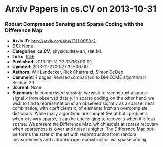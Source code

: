 # Arxiv Papers in cs.CV on 2013-10-31
### Robust Compressed Sensing and Sparse Coding with the Difference Map
- **Arxiv ID**: http://arxiv.org/abs/1311.0053v2
- **DOI**: None
- **Categories**: **cs.CV**, physics.data-an, stat.ML
- **Links**: [PDF](http://arxiv.org/pdf/1311.0053v2)
- **Published**: 2013-10-31 22:33:36+00:00
- **Updated**: 2013-11-21 00:27:39+00:00
- **Authors**: Will Landecker, Rick Chartrand, Simon DeDeo
- **Comment**: 8 pages; Revised comparison to DM-ECME algorithm in Section 2.1
- **Journal**: None
- **Summary**: In compressed sensing, we wish to reconstruct a sparse signal $x$ from observed data $y$. In sparse coding, on the other hand, we wish to find a representation of an observed signal $y$ as a sparse linear combination, with coefficients $x$, of elements from an overcomplete dictionary. While many algorithms are competitive at both problems when $x$ is very sparse, it can be challenging to recover $x$ when it is less sparse. We present the Difference Map, which excels at sparse recovery when sparseness is lower and noise is higher. The Difference Map out-performs the state of the art with reconstruction from random measurements and natural image reconstruction via sparse coding.



